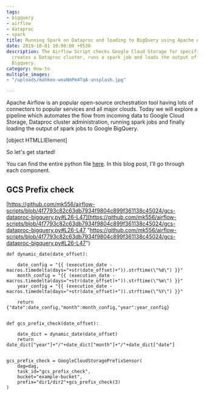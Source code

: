 ```yaml
---
tags:
- bigquery
- airflow
- dataproc
- spark
title: Running Spark on Dataproc and loading to BigQuery using Apache Airflow
date: 2019-10-01 10:00:00 +0530
description: The Airflow Script checks Google Cloud Storage for specified directory,
  creates a Dataproc cluster, runs a spark job and loads the output of Spark to Google
  Bigquery.
category: How-to
multiple_images:
- "/uploads/mahkeo-weaNmPm4TqA-unsplash.jpg"

---
```

Apache Airflow is an popular open-source orchestration tool having lots of connectors to popular services and all major clouds. Today we will explore a pipeline which automates the flow from incoming data to Google Cloud Storage, Dataproc cluster administration, running spark jobs and finally loading the output of spark jobs to Google BigQuery.

\[object HTMLLIElement\]

So let's get started!

You can find the entire python file [here](https://github.com/mk556/airflow-scripts/blob/master/gcs-dataproc-bigquery.py). In this blog post, I'll go through each component.

## GCS Prefix check

[https://github.com/mk556/airflow-scripts/blob/4f7793c82c63db7934f9804c899f361138c45024/gcs-dataproc-bigquery.py#L26-L47](https://github.com/mk556/airflow-scripts/blob/4f7793c82c63db7934f9804c899f361138c45024/gcs-dataproc-bigquery.py#L26-L47 "https://github.com/mk556/airflow-scripts/blob/4f7793c82c63db7934f9804c899f361138c45024/gcs-dataproc-bigquery.py#L26-L47")

    def dynamic_date(date_offset):
    
        date_config = "{{ (execution_date - macros.timedelta(days="+str(date_offset)+")).strftime(\"%d\") }}"
        month_config = "{{ (execution_date - macros.timedelta(days="+str(date_offset)+")).strftime(\"%m\") }}"
        year_config = "{{ (execution_date - macros.timedelta(days="+str(date_offset)+")).strftime(\"%Y\") }}"
    
        return {"date":date_config,"month":month_config,"year":year_config}
    
    
    def gcs_prefix_check(date_offset):
    
        date_dict = dynamic_date(date_offset)
        return date_dict["year"]+"/"+date_dict["month"]+"/"+date_dict["date"]
    
    
    gcs_prefix_check = GoogleCloudStoragePrefixSensor(
        dag=dag,
        task_id="gcs_prefix_check",
        bucket="example-bucket",
        prefix="dir1/dir2"+gcs_prefix_check(3)
    )